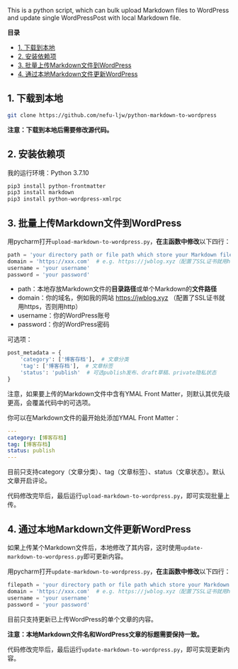 This is a python script, which can bulk upload Markdown files to WordPress and update single WordPressPost with local Markdown file.

**目录**
* [1\. 下载到本地](#1-下载到本地)
* [2\. 安装依赖项](#2-安装依赖项)
* [3\. 批量上传Markdown文件到WordPress](#3-批量上传markdown文件到wordpress)
* [4\. 通过本地Markdown文件更新WordPress](#4-通过本地markdown文件更新wordpress)

## 1. 下载到本地

```bash
git clone https://github.com/nefu-ljw/python-markdown-to-wordpress
```
**注意：下载到本地后需要修改源代码。**

## 2. 安装依赖项

我的运行环境：Python 3.7.10

```bash
pip3 install python-frontmatter
pip3 install markdown
pip3 install python-wordpress-xmlrpc
```

## 3. 批量上传Markdown文件到WordPress

用pycharm打开`upload-markdown-to-wordpress.py`，**在主函数中修改**以下四行：

```python
path = 'your directory path or file path which store your Markdown files'  # e.g. D:/PythonCode/post-wordpress-with-markdown/doc
domain = 'https://xxx.com'  # e.g. https://jwblog.xyz（配置了SSL证书就用https，否则用http）
username = 'your username'
password = 'your password'
```

- path：本地存放Markdown文件的**目录路径**或单个Markdown的**文件路径**
- domain：你的域名，例如我的网站 https://jwblog.xyz （配置了SSL证书就用https，否则用http）
- username：你的WordPress账号
- password：你的WordPress密码

可选项：

```python
post_metadata = {
    'category': ['博客存档'],  # 文章分类
    'tag': ['博客存档'],  # 文章标签
    'status': 'publish'  # 可选publish发布、draft草稿、private隐私状态
}
```

注意，如果要上传的Markdown文件中含有YMAL Front Matter，则默认其优先级更高，会覆盖代码中的可选项。

你可以在Markdown文件的最开始处添加YMAL Front Matter：

```yaml
---
category: [博客存档]
tag: [博客存档]
status: publish
---
```

目前只支持category（文章分类）、tag（文章标签）、status（文章状态）。默认文章开启评论。

代码修改完毕后，最后运行`upload-markdown-to-wordpress.py`，即可实现批量上传。

## 4. 通过本地Markdown文件更新WordPress

如果上传某个Markdown文件后，本地修改了其内容，这时使用`update-markdown-to-wordpress.py`即可更新内容。

用pycharm打开`update-markdown-to-wordpress.py`，**在主函数中修改**以下四行：

```python
filepath = 'your directory path or file path which store your Markdown files'  # e.g. D:/PythonCode/post-wordpress-with-markdown/doc
domain = 'https://xxx.com'  # e.g. https://jwblog.xyz（配置了SSL证书就用https，否则用http）
username = 'your username'
password = 'your password'
```

目前只支持更新已上传WordPress的单个文章的内容。

**注意：本地Markdown文件名和WordPress文章的标题需要保持一致。**

代码修改完毕后，最后运行`update-markdown-to-wordpress.py`，即可实现更新内容。

